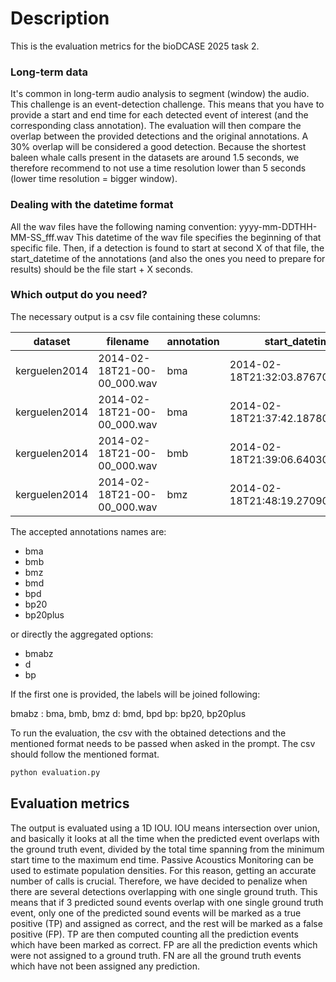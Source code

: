 # Description
This is the evaluation metrics for the bioDCASE 2025 task 2.


### Long-term data 
It's common in long-term audio analysis to segment (window) the audio. 
This challenge is an event-detection challenge. This means that you have to provide a start and end time for each 
detected event of interest (and the corresponding class annotation). 
The evaluation will then compare the overlap between the provided detections and the original annotations. A 30% overlap 
will be considered a good detection. Because the shortest baleen whale calls present in the datasets are around 1.5 
seconds, we therefore recommend to not use a time resolution lower than 5 seconds (lower time resolution = bigger window). 


### Dealing with the datetime format 
All the wav files have the following naming convention: yyyy-mm-DDTHH-MM-SS_fff.wav
This datetime of the wav file specifies the beginning of that specific file. 
Then, if a detection is found to start at second X of that file, the start_datetime of the annotations (and also the 
ones you need to prepare for results) should be the file start + X seconds.

### Which output do you need? 
The necessary output is a csv file containing these columns: 

| dataset       | filename                    | annotation | start_datetime                   | end_datetime                     |
|---------------|-----------------------------|------------|  ------------------------------- | -------------------------------- |
| kerguelen2014 | 2014-02-18T21-00-00_000.wav | bma        | 2014-02-18T21:32:03.876700+00:00 | 2014-02-18T21:32:13.281600+00:00 |
| kerguelen2014 | 2014-02-18T21-00-00_000.wav | bma        | 2014-02-18T21:37:42.187800+00:00 | 2014-02-18T21:37:51.400800+00:00 |
| kerguelen2014 | 2014-02-18T21-00-00_000.wav | bmb        | 2014-02-18T21:39:06.640300+00:00 | 2014-02-18T21:39:15.277500+00:00 |
| kerguelen2014 | 2014-02-18T21-00-00_000.wav | bmz        | 2014-02-18T21:48:19.270900+00:00 | 2014-02-18T21:48:28.292000+00:00 |


The accepted annotations names are:  
* bma
* bmb
* bmz
* bmd
* bpd
* bp20
* bp20plus

or directly the aggregated options:
* bmabz
* d
* bp

If the first one is provided, the labels will be joined following: 

bmabz : bma, bmb, bmz
d: bmd, bpd
bp: bp20, bp20plus

To run the evaluation, the csv with the obtained detections and the mentioned format needs to be passed when asked in 
the prompt.
The csv should follow the mentioned format. 

```bash
python evaluation.py 
```

## Evaluation metrics
The output is evaluated using a 1D IOU. 
IOU means intersection over union, and basically it looks at all the time when the predicted event overlaps with the 
ground truth event, divided by the total time spanning from the minimum start time to the maximum end time. 
Passive Acoustics Monitoring can be used to estimate population densities. For this reason, getting an accurate number 
of calls is crucial. Therefore, we have decided to penalize when there are several detections overlapping with one 
single ground truth. This means that if 3 predicted sound events overlap with one single ground truth event, only one of
the predicted sound events will be marked as a true positive (TP) and assigned as correct, and the rest will be marked 
as a false positive (FP).
TP are then computed counting all the prediction events which have been marked as correct. 
FP are all the prediction events which were not assigned to a ground truth. 
FN are all the ground truth events which have not been assigned any prediction.


